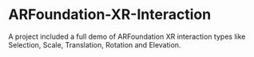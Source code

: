 # ARFoundation-XR-Interaction
A project included a full demo of ARFoundation XR interaction types like Selection, Scale, Translation, Rotation and Elevation. 
